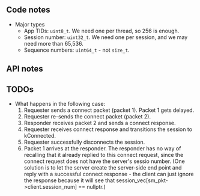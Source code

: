 ## Code notes
  * Major types
    * App TIDs: `uint8_t`. We need one per thread, so 256 is enough.
    * Session number: `uint32_t`. We need one per session, and we may need
      more than 65,536.
    * Sequence numbers: `uint64_t` - not `size_t`.

## API notes

## TODOs
 * What happens in the following case:
   1. Requester sends a connect packet (packet 1). Packet 1 gets delayed.
   2. Requester re-sends the connect packet (packet 2).
   3. Responder receives packet 2 and sends a connect response.
   4. Requester receives connect response and transitions the session to
      kConnected.
   5. Requester successfully disconnects the session.
   6. Packet 1 arrives at the responder. The responder has no way of recalling
      that it already replied to this connect request, since the connect request
      does not have the server's sessio number. (One solution is to let the
      server create the server-side end point and reply with a successful connect
      response - the client can just ignore the response because it will see
      that session_vec[sm_pkt->client.session_num] == nullptr.)
